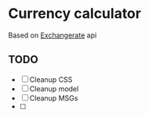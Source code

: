 # Currency calculator

Based on [Exchangerate](https://api.exchangeratesapi.io/latest) api

## TODO 

- [ ] Cleanup CSS
- [ ] Cleanup model
- [ ] Cleanup MSGs
- [ ] 
